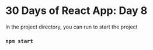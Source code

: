 # 30 Days of React App: Day 8

In the project directory, you can run to start the project

### `npm start`
